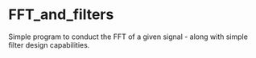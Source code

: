 # FFT_and_filters
Simple program to conduct the FFT of a given signal - along with simple filter design capabilities.
